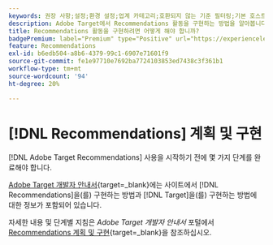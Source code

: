 ```yaml
---
keywords: 권장 사항;설정;환경 설정;업계 카테고리;호환되지 않는 기준 필터링;기본 호스트 그룹;썸네일 기본 url;Recommendations API 토큰
description: Adobe Target에서 Recommendations 활동을 구현하는 방법을 알아봅니다.
title: Recommendations 활동을 구현하려면 어떻게 해야 합니까?
badgePremium: label="Premium" type="Positive" url="https://experienceleague.adobe.com/docs/target/using/introduction/intro.html?lang=en#premium newtab=true" tooltip="Target Premium에 포함된 내용을 확인하십시오."
feature: Recommendations
exl-id: b6edb504-a8b6-4379-99c1-6907e71601f9
source-git-commit: fe1e97710e7692ba7724103853ed7438c3f361b1
workflow-type: tm+mt
source-wordcount: '94'
ht-degree: 20%

---
```


# [!DNL Recommendations] 계획 및 구현

[!DNL Adobe Target Recommendations] 사용을 시작하기 전에 몇 가지 단계를 완료해야 합니다.

[Adobe Target 개발자 안내서](https://experienceleague.adobe.com/docs/target-dev/developer/overview.html){target=_blank}에는 사이트에서 [!DNL Recommendations]을(를) 구현하는 방법과 [!DNL Target]을(를) 구현하는 방법에 대한 정보가 포함되어 있습니다.

자세한 내용 및 단계별 지침은 *Adobe Target 개발자 안내서* 포털에서 [Recommendations 계획 및 구현](https://experienceleague.adobe.com/docs/target-dev/developer/recommendations.html){target=_blank}을 참조하십시오.
